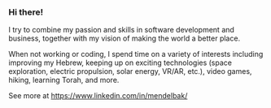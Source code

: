### Hi there!
I try to combine my passion and skills in software development and business, together with my vision of making the world a better place.

When not working or coding, I spend time on a variety of interests including improving my Hebrew, keeping up on exciting technologies (space exploration, electric propulsion, solar energy, VR/AR, etc.), video games, hiking, learning Torah, and more.

See more at https://www.linkedin.com/in/mendelbak/
